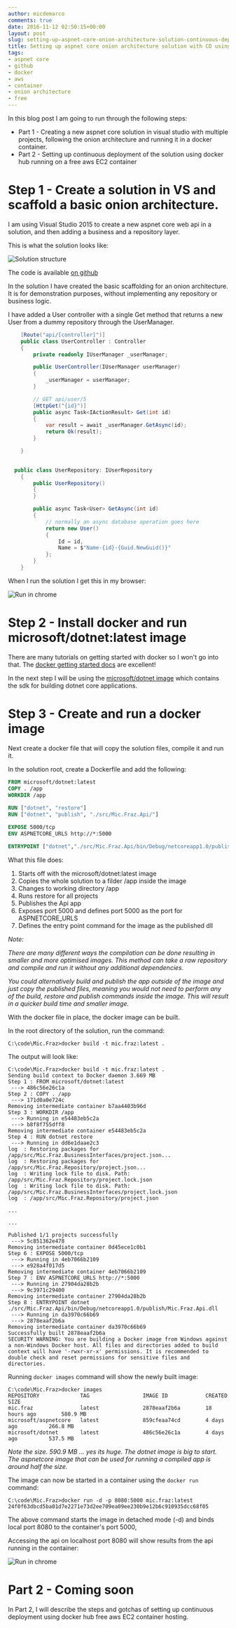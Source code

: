 ```yaml
---
author: micdemarco
comments: true
date: 2016-11-12 02:50:15+00:00
layout: post
slug: setting-up-aspnet-core-onion-architecture-solution-continuous-deployment-docker-hub-free-aws-ec2-container-part-1
title: Setting up aspnet core onion architecture solution with CD using docker hub + free aws EC2 container - Part 1 
tags:
- aspnet core
- github
- docker
- aws
- container
- onion architecture
- free
---
```


In this blog post I am going to run through the following steps:

- Part 1 - Creating a new aspnet core solution in visual studio with multiple projects, following the onion architecture and running it in a docker container.
- Part 2 - Setting up continuous deployment of the solution using docker hub running on a free aws EC2 container

# Step 1 - Create a solution in VS and scaffold a basic onion architecture.

I am using Visual Studio 2015 to create a new aspnet core web api in a solution, and then adding a business and a repository layer.

This is what the solution looks like:

![Solution structure](/assets/2016-11-13_15-42-11.png) 

The code is available [on github](https://github.com/micdemarco/Mic.Fraz)

In the solution I have created the basic scaffolding for an onion architecture.  It is for demonstration purposes, without implementing any repository or business logic.

I have added a User controller with a single Get method that returns a new User from a dummy repository through the UserManager.    

```csharp
    [Route("api/[controller]")]
    public class UserController : Controller
    {
        private readonly IUserManager _userManager;

        public UserController(IUserManager userManager)
        {
            _userManager = userManager;
        }

        // GET api/user/5
        [HttpGet("{id}")]
        public async Task<IActionResult> Get(int id)
        {
            var result = await _userManager.GetAsync(id);
            return Ok(result);
        }

    }
    
```

```csharp
  public class UserRepository: IUserRepository
    {
        public UserRepository()
        {
        }

        public async Task<User> GetAsync(int id)
        {          
            // normally an async database operation goes here  
            return new User()
            {
                Id = id,
                Name = $"Name-{id}-{Guid.NewGuid()}"
            };
        }
    }
```

When I run the solution I get this in my browser:

![Run in chrome](/assets/2016-11-13_15-42-12.png) 

# Step 2 - Install docker and run microsoft/dotnet:latest image

There are many tutorials on getting started with docker so I won't go into that.  The [docker getting started docs](https://docs.docker.com/engine/getstarted/) are excellent! 

In the next step I will be using the [microsoft/dotnet image](https://hub.docker.com/r/microsoft/dotnet/) which contains the sdk for building dotnet core applications.

# Step 3 - Create and run a docker image

Next create a docker file that will copy the solution files, compile it and run it.

In the solution root, create a Dockerfile and add the following:

```Dockerfile
FROM microsoft/dotnet:latest
COPY . /app
WORKDIR /app
 
RUN ["dotnet", "restore"]
RUN ["dotnet", "publish", "./src/Mic.Fraz.Api/"]

EXPOSE 5000/tcp
ENV ASPNETCORE_URLS http://*:5000

ENTRYPOINT ["dotnet","./src/Mic.Fraz.Api/bin/Debug/netcoreapp1.0/publish/Mic.Fraz.Api.dll"]
```

What this file does: 

1. Starts off with the microsoft/dotnet:latest image
2. Copies the whole solution to a filder /app inside the image
3. Changes to working directory /app
4. Runs restore for all projects 
5. Publishes the Api app
6. Exposes port 5000 and defines port 5000 as the port for ASPNETCORE_URLS
7. Defines the entry point command for the image as the published dll

*Note:*

*There are many different ways the compilation can be done resulting in smaller and more optimised images. This method can take a raw repository and compile and run it without any additional dependencies.*  

*You could alternatively build and publish the app outside of the image and just copy the published files, meaning you would not need to perform any of the build, restore and publish commands inside the image.  This will result in a quicker build time and smaller image.*

With the docker file in place, the docker image can be built.

In the root directory of the solution, run the command:

```
C:\code\Mic.Fraz>docker build -t mic.fraz:latest .
```

The output will look like:

```
C:\code\Mic.Fraz>docker build -t mic.fraz:latest .
Sending build context to Docker daemon 3.669 MB
Step 1 : FROM microsoft/dotnet:latest
 ---> 486c56e26c1a
Step 2 : COPY . /app
 ---> 171d0a0e724c
Removing intermediate container b7aa4403b96d
Step 3 : WORKDIR /app
 ---> Running in e54483eb5c2a
 ---> b8f8f755dff8
Removing intermediate container e54483eb5c2a
Step 4 : RUN dotnet restore
 ---> Running in dd6e1daae2c3
log  : Restoring packages for /app/src/Mic.Fraz.BusinessInterfaces/project.json...
log  : Restoring packages for /app/src/Mic.Fraz.Repository/project.json...
log  : Writing lock file to disk. Path: /app/src/Mic.Fraz.Repository/project.lock.json
log  : Writing lock file to disk. Path: /app/src/Mic.Fraz.BusinessInterfaces/project.lock.json
log  : /app/src/Mic.Fraz.Repository/project.json

...

...

Published 1/1 projects successfully
 ---> 5c851362e478
Removing intermediate container 0d45ece1c0b1
Step 6 : EXPOSE 5000/tcp
 ---> Running in 4eb7066b2109
 ---> e928a4f017d5
Removing intermediate container 4eb7066b2109
Step 7 : ENV ASPNETCORE_URLS http://*:5000
 ---> Running in 27904da28b2b
 ---> 9c3971c29400
Removing intermediate container 27904da28b2b
Step 8 : ENTRYPOINT dotnet ./src/Mic.Fraz.Api/bin/Debug/netcoreapp1.0/publish/Mic.Fraz.Api.dll
 ---> Running in da3970c66b69
 ---> 2878eaaf2b6a
Removing intermediate container da3970c66b69
Successfully built 2878eaaf2b6a
SECURITY WARNING: You are building a Docker image from Windows against a non-Windows Docker host. All files and directories added to build context will have '-rwxr-xr-x' permissions. It is recommended to double check and reset permissions for sensitive files and directories.

```

Running `docker images` command will show the newly built image:

```
C:\code\Mic.Fraz>docker images
REPOSITORY             TAG                 IMAGE ID            CREATED             SIZE
mic.fraz               latest              2878eaaf2b6a        18 hours ago        580.9 MB
microsoft/aspnetcore   latest              859cfeaa74cd        4 days ago          266.8 MB
microsoft/dotnet       latest              486c56e26c1a        4 days ago          537.5 MB
```

*Note the size.  590.9 MB ... yes its huge.  The dotnet image is big to start.  The aspnetcore image that can be used for running a compiled app is around half the size.* 

The image can now be started in a container using the `docker run` command:

```
C:\code\Mic.Fraz>docker run -d -p 8080:5000 mic.fraz:latest
24f0f63dbcd5ba01d7e2271e73d2ee709ea09ee230b9e12b6c910935dcc68f05
```

The above command starts the image in detached mode (-d) and binds local port 8080 to the container's port 5000, 

Accessing the api on localhost port 8080 will show results from the api running in the container: 

![Run in chrome](/assets/2016-11-13_15-42-13.png) 


# Part 2 - Coming soon

In Part 2, I will describe the steps and gotchas of setting up continuous deployment using docker hub free aws EC2 container hosting.    

